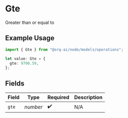 # Gte

Greater than or equal to

## Example Usage

```typescript
import { Gte } from "@orq-ai/node/models/operations";

let value: Gte = {
  gte: 9700.59,
};
```

## Fields

| Field              | Type               | Required           | Description        |
| ------------------ | ------------------ | ------------------ | ------------------ |
| `gte`              | *number*           | :heavy_check_mark: | N/A                |